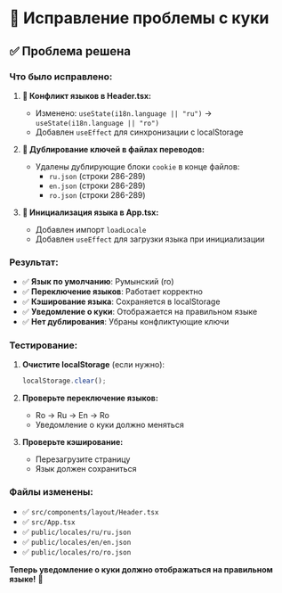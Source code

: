 # 🔧 Исправление проблемы с куки

## ✅ Проблема решена

### **Что было исправлено:**

1. **🔧 Конфликт языков в Header.tsx:**

   - Изменено: `useState(i18n.language || "ru")` → `useState(i18n.language || "ro")`
   - Добавлен `useEffect` для синхронизации с localStorage

2. **🔧 Дублирование ключей в файлах переводов:**

   - Удалены дублирующие блоки `cookie` в конце файлов:
     - `ru.json` (строки 286-289)
     - `en.json` (строки 286-289)
     - `ro.json` (строки 286-289)

3. **🔧 Инициализация языка в App.tsx:**
   - Добавлен импорт `loadLocale`
   - Добавлен `useEffect` для загрузки языка при инициализации

### **Результат:**

- ✅ **Язык по умолчанию**: Румынский (ro)
- ✅ **Переключение языков**: Работает корректно
- ✅ **Кэширование языка**: Сохраняется в localStorage
- ✅ **Уведомление о куки**: Отображается на правильном языке
- ✅ **Нет дублирования**: Убраны конфликтующие ключи

### **Тестирование:**

1. **Очистите localStorage** (если нужно):

   ```javascript
   localStorage.clear();
   ```

2. **Проверьте переключение языков:**

   - Ro → Ru → En → Ro
   - Уведомление о куки должно меняться

3. **Проверьте кэширование:**
   - Перезагрузите страницу
   - Язык должен сохраниться

### **Файлы изменены:**

- ✅ `src/components/layout/Header.tsx`
- ✅ `src/App.tsx`
- ✅ `public/locales/ru/ru.json`
- ✅ `public/locales/en/en.json`
- ✅ `public/locales/ro/ro.json`

**Теперь уведомление о куки должно отображаться на правильном языке!** 🎉
